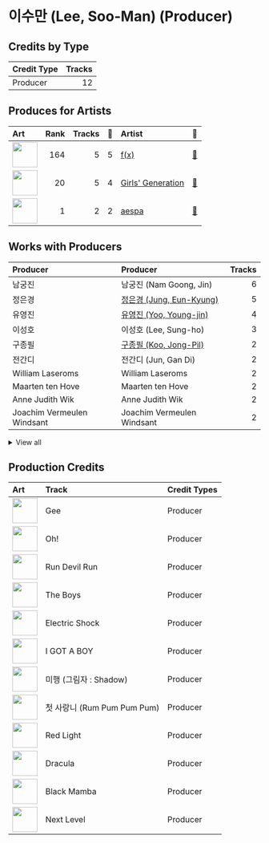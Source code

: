 # 이수만 (Lee, Soo-Man) (Producer)

## Credits by Type

| Credit Type | Tracks |
|:---|---:|
| Producer | 12 |

## Produces for Artists

| Art | Rank | Tracks | 💚 | Artist | 🔗 |
|:---|---:|---:|---:|:---|:---|
| <img src="https://i.scdn.co/image/ab6761610000e5ebe0cc2045ff4e90d12df91cc3" alt="" width="50" /> | 164 | 5 | 5 | [f(x)](../../artists/f(x)/overview.md) | [🔗](https://open.spotify.com/artist/3wRA5UYoo08BBKJnzyKkpF) |
| <img src="https://i.scdn.co/image/ab6761610000e5eb385df356841aaec34a0914aa" alt="" width="50" /> | 20 | 5 | 4 | [Girls' Generation](../../artists/girls__generation/overview.md) | [🔗](https://open.spotify.com/artist/0Sadg1vgvaPqGTOjxu0N6c) |
| <img src="https://i.scdn.co/image/ab6761610000e5eb573935eb61a1897aeb43c531" alt="" width="50" /> | 1 | 2 | 2 | [aespa](../../artists/aespa/overview.md) | [🔗](https://open.spotify.com/artist/6YVMFz59CuY7ngCxTxjpxE) |

## Works with Producers

| Producer | Producer | Tracks |
|:---|:---|---:|
| 남궁진 | 남궁진 (Nam Goong, Jin) | 6 |
| 정은경 | [정은경 (Jung, Eun-Kyung)](../정은경_(jung,_eun-kyung)/overview.md) | 5 |
| 유영진 | [유영진 (Yoo, Young-jin)](../유영진_(yoo,_young-jin)/overview.md) | 4 |
| 이성호 | 이성호 (Lee, Sung-ho) | 3 |
| 구종필 | [구종필 (Koo, Jong-Pil)](../구종필_(koo,_jong-pil)/overview.md) | 2 |
| 전간디 | 전간디 (Jun, Gan Di) | 2 |
| William Laseroms | William Laseroms | 2 |
| Maarten ten Hove | Maarten ten Hove | 2 |
| Anne Judith Wik | Anne Judith Wik | 2 |
| Joachim Vermeulen Windsant | Joachim Vermeulen Windsant | 2 |


<details>
<summary>View all</summary>

| Producer | Producer | Tracks |
|:---|:---|---:|
| Kenzie | [Kenzie](../kenzie/overview.md) | 2 |
| 이민규 | 이민규 (Lee, Min-kyu) | 2 |
| 정의석 | [정의석 (Jung, Euisuk)](../정의석_(jung,_euisuk)/overview.md) | 2 |
| 이면숙 | 이면숙 (Lee, Myun-Sook) | 1 |
| 김영후 | 김영후 (Kim, Young-hu) | 1 |
| Cathy Dennis | Cathy Dennis | 1 |
| Daniel Ullmann | Daniel Ullmann | 1 |
| Allison Kaplan | Allison Kaplan | 1 |
| DOM | DOM | 1 |
| Erik Lewander | Erik Lewander | 1 |
| Sarah Lundbäck-Bell | Sarah Lundbäck-Bell (Lundbäck-Bell, Sarah) | 1 |
| E-Tribe | E-Tribe | 1 |
| 서지음 | [서지음 (Seo, Ji Eum)](../서지음_(seo,_ji_eum)/overview.md) | 1 |
| Ylva Dimberg | Ylva Dimberg | 1 |
| Gabriela Geneva | Gabriela Geneva | 1 |
| Sophie Ellis-Bextor | Sophie Ellis-Bextor | 1 |
| Sophie Curtis | Sophie Curtis | 1 |
| busbee | busbee | 1 |
| Will Simms | Will Simms | 1 |
| Jordan Reyes | Jordan Reyes | 1 |
| Omega | Omega | 1 |
| 김정배 | 김정배 (Kim, Jung Bae) | 1 |
| Maxx Song | Maxx Song | 1 |
| Bryan Jarett | Bryan Jarett | 1 |
| Iggy Strange-Dahl | Iggy Strange-Dahl | 1 |
| Maegan Cottone | Maegan Cottone | 1 |
| Shaun Lopez | Shaun Lopez | 1 |
| Adam McInnis | Adam McInnis | 1 |
| Mario Marchetti | Mario Marchetti | 1 |
| Scott Chesak | Scott Chesak | 1 |
| Alex James | Alex James | 1 |
| Richard Garcia | Richard Garcia | 1 |
| Teddy Riley | Teddy Riley | 1 |
| Kalle Engstrom | Kalle Engstrom | 1 |
| Sherry St. Germain | Sherry St. Germain | 1 |
| 이지홍 | 이지홍 (Lee, Ji-hong) | 1 |
| 정동윤 | 정동윤 (Jung, Dong-yoon) | 1 |
| Ella Isaacson | Ella Isaacson | 1 |
| 김태성 | 김태성 (Kim, Tae Sung) | 1 |
| 홍지유 | 홍지유 (Hong, Ji Yu) | 1 |
| 김지은 | 김지은 (Kim, Ji-eun) | 1 |
| 조윤경 | [조윤경 (Jo, Yoon Kyung)](../조윤경_(jo,_yoon_kyung)/overview.md) | 1 |
| Rob Fusari | Rob Fusari | 1 |

</details>


## Production Credits

| Art | Track | Credit Types |
|:---|:---|:---|
| <img src="https://i.scdn.co/image/ab67616d0000b273aa7646e7aa8a4e001cb8a805" alt="" width="50" /> | Gee | Producer |
| <img src="https://i.scdn.co/image/ab67616d0000b2739b57e9b31c831fb2137c38e2" alt="" width="50" /> | Oh! | Producer |
| <img src="https://i.scdn.co/image/ab67616d0000b273286903a9b4f8bce214f1dffa" alt="" width="50" /> | Run Devil Run | Producer |
| <img src="https://i.scdn.co/image/ab67616d0000b27361d7b9988c77826dfb1db1b3" alt="" width="50" /> | The Boys | Producer |
| <img src="https://i.scdn.co/image/ab67616d0000b2735a58accf4805f4097859eeac" alt="" width="50" /> | Electric Shock | Producer |
| <img src="https://i.scdn.co/image/ab67616d0000b273fd1f3849aaaf15112389a725" alt="" width="50" /> | I GOT A BOY | Producer |
| <img src="https://i.scdn.co/image/ab67616d0000b2736f7d8c9dcc983839bd746dbc" alt="" width="50" /> | 미행 (그림자 : Shadow) | Producer |
| <img src="https://i.scdn.co/image/ab67616d0000b2736f7d8c9dcc983839bd746dbc" alt="" width="50" /> | 첫 사랑니 (Rum Pum Pum Pum) | Producer |
| <img src="https://i.scdn.co/image/ab67616d0000b2737cb7222af6927b83987206f7" alt="" width="50" /> | Red Light | Producer |
| <img src="https://i.scdn.co/image/ab67616d0000b2737cb7222af6927b83987206f7" alt="" width="50" /> | Dracula | Producer |
| <img src="https://i.scdn.co/image/ab67616d0000b2736f248f7695eb544a3a1955c5" alt="" width="50" /> | Black Mamba | Producer |
| <img src="https://i.scdn.co/image/ab67616d0000b2737a393b04e8ced571618223e8" alt="" width="50" /> | Next Level | Producer |
